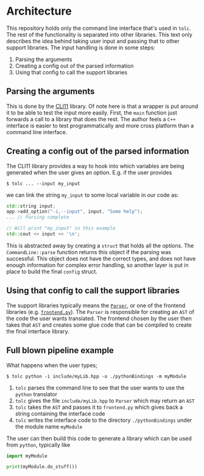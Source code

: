 # Architecture #

This repository holds only the command line interface that's used in `tolc`. The rest of the functionality is separated into other libraries. This text only describes the idea behind taking user input and passing that to other support libraries. The input handling is done in some steps:

1. Parsing the arguments
2. Creating a config out of the parsed information
3. Using that config to call the support libraries

## Parsing the arguments ##

This is done by the [CLI11](https://github.com/CLIUtils/CLI11) library. Of note here is that a wrapper is put around it to be able to test the input more easily. First, the `main` function just forwards a call to a library that does the rest. The author feels a `C++` interface is easier to test programmatically and more cross platform than a command line interface.

## Creating a config out of the parsed information ##

The CLI11 library provides a way to hook into which variables are being generated when the user gives an option. E.g. if the user provides

```shell
$ tolc ... --input my_input
```

we can link the string `my_input` to some local variable in our code as:

```cpp
std::string input;
app->add_option("-i,--input", input, "Some help");
... // Parsing complete

// Will print "my_input" in this example
std::cout << input << '\n';
```

This is abstracted away by creating a `struct` that holds all the options. The `CommandLine::parse` function returns this object if the parsing was successful. This object does not have the correct types, and does not have enough information for complex error handling, so another layer is put in place to build the final `config` struct.

## Using that config to call the support libraries ##


The support libraries typically means the [`Parser`](https://github.com/Tolc-Software/Parser), or one of the frontend libraries (e.g. [`frontend.py`](https://github.com/Tolc-Software/Frontend.py)). The `Parser` is responsible for creating an `AST` of the code the user wants translated. The frontend chosen by the user then takes that `AST` and creates some glue code that can be compiled to create the final interface library.

## Full blown pipeline example ##

What happens when the user types;

```shell
$ tolc python -i include/myLib.hpp -o ./pythonBindings -m myModule
```

1. `tolc` parses the command line to see that the user wants to use the `python` translator
2. `tolc` gives the file `include/myLib.hpp` to `Parser` which may return an `AST`
3. `tolc` takes the `AST` and passes it to `frontend.py` which gives back a string containing the interface code
4. `tolc` writes the interface code to the directory `./pythonBindings` under the module name `myModule`

The user can then build this code to generate a library which can be used from `python`, typically like

```python
import myModule

print(myModule.do_stuff())
```
